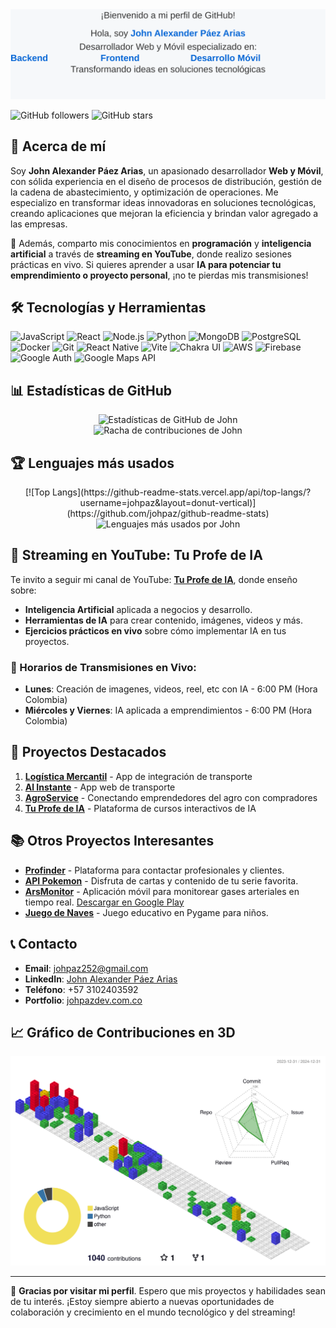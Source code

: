 <div align="center">
  <img src="profile-animation.svg" alt="John Alexander Páez Arias - Perfil" width="700">
</div>

![GitHub followers](https://img.shields.io/github/followers/johpaz?style=social)
![GitHub stars](https://img.shields.io/github/stars/johpaz?style=social)

## 👋 Acerca de mí

Soy **John Alexander Páez Arias**, un apasionado desarrollador **Web y Móvil**, con sólida experiencia en el diseño de procesos de distribución, gestión de la cadena de abastecimiento, y optimización de operaciones. Me especializo en transformar ideas innovadoras en soluciones tecnológicas, creando aplicaciones que mejoran la eficiencia y brindan valor agregado a las empresas.

🚀 Además, comparto mis conocimientos en **programación** y **inteligencia artificial** a través de **streaming en YouTube**, donde realizo sesiones prácticas en vivo. Si quieres aprender a usar **IA para potenciar tu emprendimiento o proyecto personal**, ¡no te pierdas mis transmisiones!

## 🛠 Tecnologías y Herramientas

![JavaScript](https://img.shields.io/badge/-JavaScript-F7DF1E?style=flat-square&logo=javascript&logoColor=black)
![React](https://img.shields.io/badge/-React-61DAFB?style=flat-square&logo=react&logoColor=black)
![Node.js](https://img.shields.io/badge/-Node.js-339933?style=flat-square&logo=node.js&logoColor=white)
![Python](https://img.shields.io/badge/-Python-3776AB?style=flat-square&logo=python&logoColor=white)
![MongoDB](https://img.shields.io/badge/-MongoDB-47A248?style=flat-square&logo=mongodb&logoColor=white)
![PostgreSQL](https://img.shields.io/badge/-PostgreSQL-336791?style=flat-square&logo=postgresql&logoColor=white)
![Docker](https://img.shields.io/badge/-Docker-2496ED?style=flat-square&logo=docker&logoColor=white)
![Git](https://img.shields.io/badge/-Git-F05032?style=flat-square&logo=git&logoColor=white)
![React Native](https://img.shields.io/badge/-React_Native-61DAFB?style=flat-square&logo=react&logoColor=black)
![Vite](https://img.shields.io/badge/-Vite-646CFF?style=flat-square&logo=vite&logoColor=white)
![Chakra UI](https://img.shields.io/badge/-Chakra_UI-319795?style=flat-square&logo=chakraui&logoColor=white)
![AWS](https://img.shields.io/badge/-AWS-232F3E?style=flat-square&logo=amazon-aws&logoColor=white)
![Firebase](https://img.shields.io/badge/-Firebase-FFCA28?style=flat-square&logo=firebase&logoColor=black)
![Google Auth](https://img.shields.io/badge/-Google_Auth-4285F4?style=flat-square&logo=google&logoColor=white)
![Google Maps API](https://img.shields.io/badge/-Google_Maps_API-4285F4?style=flat-square&logo=googlemaps&logoColor=white)


## 📊 Estadísticas de GitHub

<div align="center">
  <img src="https://github-readme-stats.vercel.app/api?username=johpaz&show_icons=true&theme=radical" alt="Estadísticas de GitHub de John" />
</div>

<div align="center">
  <img src="https://github-readme-streak-stats.herokuapp.com?user=johpaz" alt="Racha de contribuciones de John" />
</div>

## 🏆 Lenguajes más usados

<div align="center">
[![Top Langs](https://github-readme-stats.vercel.app/api/top-langs/?username=johpaz&layout=donut-vertical)](https://github.com/johpaz/github-readme-stats)
  <img src="https://github-readme-stats.vercel.app/api/top-langs/?username=johpaz&layout=pie" alt="Lenguajes más usados por John" />
</div>

## 🎥 **Streaming en YouTube: Tu Profe de IA**

Te invito a seguir mi canal de YouTube: **[Tu Profe de IA](https://youtube.com/c/tuprofeia)**, donde enseño sobre:
- **Inteligencia Artificial** aplicada a negocios y desarrollo.
- **Herramientas de IA** para crear contenido, imágenes, videos y más.
- **Ejercicios prácticos en vivo** sobre cómo implementar IA en tus proyectos.

### 📅 Horarios de Transmisiones en Vivo:
- **Lunes**: Creación de imagenes, videos, reel, etc con IA - 6:00 PM (Hora Colombia)
- **Miércoles y Viernes**: IA aplicada a emprendimientos - 6:00 PM (Hora Colombia)

## 🌟 Proyectos Destacados

1. **[Logística Mercantil](https://logistica-mercantil.com.co)** - App de integración de transporte
2. **[Al Instante](https://alinstante.com.co)** - App web de transporte
3. **[AgroService](https://agroservice.com.co)** - Conectando emprendedores del agro con compradores
4. **[Tu Profe de IA](https://tuprofeia.com.co)** - Plataforma de cursos interactivos de IA

## 📚 Otros Proyectos Interesantes

- **[Profinder](https://github.com/johpaz/Profinder.git)** - Plataforma para contactar profesionales y clientes.
- **[API Pokemon](https://github.com/johpaz/api-pokemon.git)** - Disfruta de cartas y contenido de tu serie favorita.
- **[ArsMonitor](https://github.com/johpaz/Arsmonitor.git)** - Aplicación móvil para monitorear gases arteriales en tiempo real. [Descargar en Google Play](https://play.google.com/store/apps/details?id=johpaz.monitor)
- **[Juego de Naves](https://github.com/johpaz/juegonaves.git)** - Juego educativo en Pygame para niños.

## 📞 Contacto

- **Email**: johpaz252@gmail.com
- **LinkedIn**: [John Alexander Páez Arias](https://www.linkedin.com/in/john-alexander-paez-arias-543b0254/)
- **Teléfono**: +57 3102403592
- **Portfolio**: [johpazdev.com.co](https://www.johpazdev.com.co/)

## 📈 Gráfico de Contribuciones en 3D

![](./profile-3d-contrib/profile-gitblock.svg)

---

🎉 **Gracias por visitar mi perfil**. Espero que mis proyectos y habilidades sean de tu interés. ¡Estoy siempre abierto a nuevas oportunidades de colaboración y crecimiento en el mundo tecnológico y del streaming!